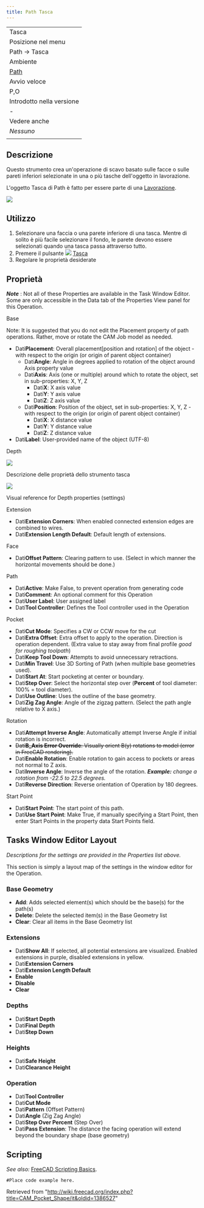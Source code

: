 ```yaml
---
title: Path Tasca
---
```

|  |
| --- |
| Tasca |
| Posizione nel menu |
| Path → Tasca |
| Ambiente |
| [Path](/Path_Workbench/it "Path Workbench/it") |
| Avvio veloce |
| P,O |
| Introdotto nella versione |
| - |
| Vedere anche |
| *Nessuno* |
|  |

## Descrizione

Questo strumento crea un'operazione di scavo basato sulle facce o sulle pareti inferiori selezionate in una o più tasche dell'oggetto in lavorazione.

L'oggetto Tasca di Path è fatto per essere parte di una [Lavorazione](/Path_Job/it "Path Job/it").

![](/images/Path_Pocket_Shape_example.png)

## Utilizzo

1. Selezionare una faccia o una parete inferiore di una tasca. Mentre di solito è più facile selezionare il fondo, le parete devono essere selezionati quando una tasca passa attraverso tutto.
2. Premere il pulsante ![](/images/Path_Pocket.png) [Tasca](/Path_Pocket_Shape/it "Path Pocket Shape/it")
3. Regolare le proprietà desiderate

## Proprietà

***Note*** : Not all of these Properties are available in the Task Window Editor. Some are only accessible in the Data tab of the Properties View panel for this Operation.

Base

Note: It is suggested that you do not edit the Placement property of path operations. Rather, move or rotate the CAM Job model as needed.

* Dati**Placement**: Overall placement[position and rotation] of the object - with respect to the origin (or origin of parent object container)
  + Dati**Angle**: Angle in degrees applied to rotation of the object around Axis property value
  + Dati**Axis**: Axis (one or multiple) around which to rotate the object, set in sub-properties: X, Y, Z
    - Dati**X**: X axis value
    - Dati**Y**: Y axis value
    - Dati**Z**: Z axis value
  + Dati**Position**: Position of the object, set in sub-properties: X, Y, Z - with respect to the origin (or origin of parent object container)
    - Dati**X**: X distance value
    - Dati**Y**: Y distance value
    - Dati**Z**: Z distance value
* Dati**Label**: User-provided name of the object (UTF-8)

Depth

![](/images/Path-DepthsAndHeights.gif)

Descrizione delle proprietà dello strumento tasca

![](/images/Path-DepthsAndHeights.gif)

Visual reference for Depth properties (settings)

Extension

* Dati**Extension Corners**: When enabled connected extension edges are combined to wires.
* Dati**Extension Length Default**: Default length of extensions.

Face

* Dati**Offset Pattern**: Clearing pattern to use. (Select in which manner the horizontal movements should be done.)

Path

* Dati**Active**: Make False, to prevent operation from generating code
* Dati**Comment**: An optional comment for this Operation
* Dati**User Label**: User assigned label
* Dati**Tool Controller**: Defines the Tool controller used in the Operation

Pocket

* Dati**Cut Mode**: Specifies a CW or CCW move for the cut
* Dati**Extra Offset**: Extra offset to apply to the operation. Direction is operation dependent. (Extra value to stay away from final profile *good for roughing toolpath*)
* Dati**Keep Tool Down**: Attempts to avoid unnecessary retractions.
* Dati**Min Travel**: Use 3D Sorting of Path (when multiple base geometries used).
* Dati**Start At**: Start pocketing at center or boundary.
* Dati**Step Over**: Select the horizontal step over (**Percent** of tool diameter: 100% = tool diameter).
* Dati**Use Outline**: Uses the outline of the base geometry.
* Dati**Zig Zag Angle**: Angle of the zigzag pattern. (Select the path angle relative to X axis.)

Rotation

* Dati**Attempt Inverse Angle**: Automatically attempt Inverse Angle if initial rotation is incorrect.
* ~~Dati**B\_Axis Error Override**: Visually orient B(y) rotations to model (error in FreeCAD rendering).~~
* Dati**Enable Rotation**: Enable rotation to gain access to pockets or areas not normal to Z axis.
* Dati**Inverse Angle**: Inverse the angle of the rotation.  ***Example:** change a rotation from -22.5 to 22.5 degrees.*
* Dati**Reverse Direction**: Reverse orientation of Operation by 180 degrees.

Start Point

* Dati**Start Point**: The start point of this path.
* Dati**Use Start Point**: Make True, if manually specifying a Start Point, then enter Start Points in the property data Start Points field.

## Tasks Window Editor Layout

*Descriptions for the settings are provided in the Properties list above.*

This section is simply a layout map of the settings in the window editor for the Operation.

### Base Geometry

* **Add**: Adds selected element(s) which should be the base(s) for the path(s)
* **Delete**: Delete the selected item(s) in the Base Geometry list
* **Clear**: Clear all items in the Base Geometry list

### Extensions

* Dati**Show All**: If selected, all potential extensions are visualized. Enabled extensions in purple, disabled extensions in yellow.
* Dati**Extension Corners**
* Dati**Extension Length Default**
* **Enable**
* **Disable**
* **Clear**

### Depths

* Dati**Start Depth**
* Dati**Final Depth**
* Dati**Step Down**

### Heights

* Dati**Safe Height**
* Dati**Clearance Height**

### Operation

* Dati**Tool Controller**
* Dati**Cut Mode**
* Dati**Pattern** (Offset Pattern)
* Dati**Angle** (Zig Zag Angle)
* Dati**Step Over Percent** (Step Over)
* Dati**Pass Extension**: The distance the facing operation will extend beyond the boundary shape (base geometry)

## Scripting

*See also:* [FreeCAD Scripting Basics](/FreeCAD_Scripting_Basics "FreeCAD Scripting Basics").

```
#Place code example here.

```

Retrieved from "<http://wiki.freecad.org/index.php?title=CAM_Pocket_Shape/it&oldid=1386527>"